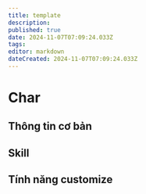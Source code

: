 ```yaml
---
title: template
description: 
published: true
date: 2024-11-07T07:09:24.033Z
tags: 
editor: markdown
dateCreated: 2024-11-07T07:09:24.033Z
---
```


# Char

## Thông tin cơ bản

## Skill

## Tính năng customize